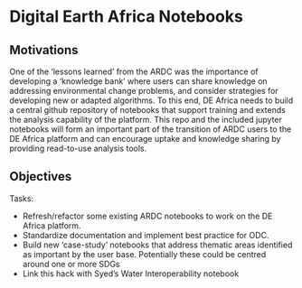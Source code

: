 # Digital Earth Africa Notebooks  
## Motivations
One of the ‘lessons learned’ from the ARDC was the importance of developing a ‘knowledge bank’ where users can share knowledge on addressing environmental change problems, and consider strategies for developing new or adapted algorithms.  To this end, DE Africa needs to build a central github repository of notebooks that support training and extends the analysis capability of the platform. 
This repo and the included jupyter notebooks will form an important part of the transition of ARDC users to the DE Africa platform and can encourage uptake and knowledge sharing by providing read-to-use analysis tools.  

## Objectives
Tasks:
- Refresh/refactor some existing ARDC notebooks to work on the DE Africa platform.
- Standardize documentation and implement best practice for ODC.
- Build new ‘case-study’ notebooks that address thematic areas identified as important by the user base.  Potentially these could be centred around one or more SDGs
- Link this hack with Syed’s Water Interoperability notebook
